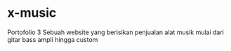 # x-music
Portofolio 3
Sebuah website yang berisikan penjualan alat musik
mulai dari gitar bass ampli hingga custom 
